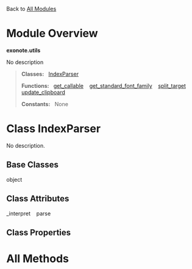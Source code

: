 Back to [All Modules](https://github.com/pyrustic/exonote/blob/master/docs/modules/README.md#readme)

# Module Overview

**exonote.utils**
 
No description

> **Classes:** &nbsp; [IndexParser](https://github.com/pyrustic/exonote/blob/master/docs/modules/content/exonote.utils/content/classes/IndexParser.md#class-indexparser)
>
> **Functions:** &nbsp; [get\_callable](https://github.com/pyrustic/exonote/blob/master/docs/modules/content/exonote.utils/content/functions.md#get_callable) &nbsp;&nbsp; [get\_standard\_font\_family](https://github.com/pyrustic/exonote/blob/master/docs/modules/content/exonote.utils/content/functions.md#get_standard_font_family) &nbsp;&nbsp; [split\_target](https://github.com/pyrustic/exonote/blob/master/docs/modules/content/exonote.utils/content/functions.md#split_target) &nbsp;&nbsp; [update\_clipboard](https://github.com/pyrustic/exonote/blob/master/docs/modules/content/exonote.utils/content/functions.md#update_clipboard)
>
> **Constants:** &nbsp; None

# Class IndexParser
No description.

## Base Classes
object

## Class Attributes
\_interpret &nbsp;&nbsp; parse

## Class Properties


# All Methods




